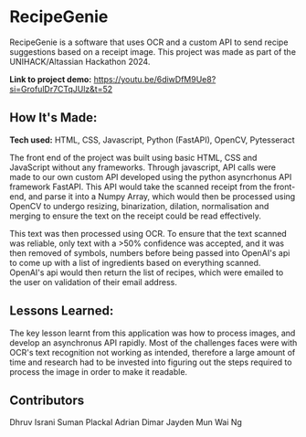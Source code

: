 # RecipeGenie
RecipeGenie is a software that uses OCR and a custom API to send recipe suggestions based on a receipt image. This project was made as part of the UNIHACK/Altassian Hackathon 2024. 

**Link to project demo:** https://youtu.be/6diwDfM9Ue8?si=GrofulDr7CTqJUlz&t=52

## How It's Made:  

**Tech used:** HTML, CSS, Javascript, Python (FastAPI), OpenCV, Pytesseract

The front end of the project was built using basic HTML, CSS and JavaScript without any frameworks. Through javascript, API calls were made to our own custom API developed using the python asyncrhonus API framework FastAPI. This API would take the scanned receipt from the front-end, and parse it into a Numpy Array, which would then be processed using OpenCV to undergo resizing, binarization, dilation, normalisation and merging to ensure the text on the receipt could be read effectively. 

This text was then processed using OCR. To ensure that the text scanned was reliable, only text with a >50% confidence was accepted, and it was then removed of symbols, numbers before being passed into OpenAI's api to come up with a list of ingredients based on everything scanned. OpenAI's api would then return the list of recipes, which were emailed to the user on validation of their email address. 

## Lessons Learned:

The key lesson learnt from this application was how to process images, and develop an asynchronus API rapidly. Most of the challenges faces were with OCR's text recognition not working as intended, therefore a large amount of time and research had to be invested into figuring out the steps required to process the image in order to make it readable. 


## Contributors
Dhruv Israni
Suman Plackal 
Adrian Dimar
Jayden Mun Wai Ng



